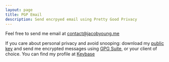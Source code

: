 ```yaml
---
layout: page
title: PGP Email
description: Send encrpyed email using Pretty Good Privacy
---
```

Feel free to send me email at [contact@jacobyoung.me](mailto:contact@jacobyoung.me)

If you care about personal privacy and avoid snooping: download my [public key]() and send me encrypted messages using [GPG Suite](https://gpgtools.org), or your client of choice. You can find my profile at [Keybase](https://keybase.io)